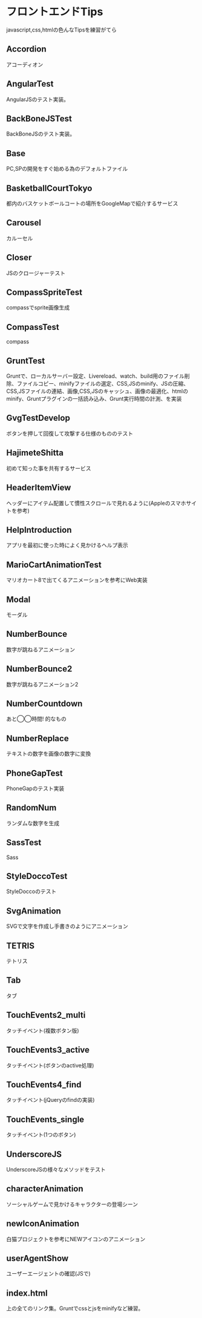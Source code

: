 # フロントエンドTips
javascript,css,htmlの色んなTipsを練習がてら

## Accordion
アコーディオン

## AngularTest
AngularJSのテスト実装。

## BackBoneJSTest
BackBoneJSのテスト実装。

## Base
PC,SPの開発をすぐ始める為のデフォルトファイル

## BasketballCourtTokyo
都内のバスケットボールコートの場所をGoogleMapで紹介するサービス

## Carousel
カルーセル

## Closer
JSのクロージャーテスト

## CompassSpriteTest
compassでsprite画像生成

## CompassTest
compass

## GruntTest
Gruntで、ローカルサーバー設定、Livereload、watch、build用のファイル削除、ファイルコピー、minifyファイルの選定、CSS,JSのminify、JSの圧縮、CSS,JSファイルの連結、画像,CSS,JSのキャッシュ、画像の最適化、htmlのminify、Gruntプラグインの一括読み込み、Grunt実行時間の計測、を実装

## GvgTestDevelop
ボタンを押して回復して攻撃する仕様のもののテスト

## HajimeteShitta
初めて知った事を共有するサービス

## HeaderItemView
ヘッダーにアイテム配置して慣性スクロールで見れるように(Appleのスマホサイトを参考)

## HelpIntroduction
アプリを最初に使った時によく見かけるヘルプ表示

## MarioCartAnimationTest
マリオカート8で出てくるアニメーションを参考にWeb実装

## Modal
モーダル

## NumberBounce
数字が跳ねるアニメーション

## NumberBounce2
数字が跳ねるアニメーション2

## NumberCountdown
あと◯◯時間! 的なもの

## NumberReplace
テキストの数字を画像の数字に変換

## PhoneGapTest
PhoneGapのテスト実装

## RandomNum
ランダムな数字を生成

## SassTest
Sass

## StyleDoccoTest
StyleDoccoのテスト

## SvgAnimation
SVGで文字を作成し手書きのようにアニメーション

## TETRIS
テトリス

## Tab
タブ

## TouchEvents2_multi
タッチイベント(複数ボタン版)

## TouchEvents3_active
タッチイベント(ボタンのactive処理)

## TouchEvents4_find
タッチイベント(jQueryのfindの実装)

## TouchEvents_single
タッチイベント(1つのボタン)

## UnderscoreJS
UnderscoreJSの様々なメソッドをテスト

## characterAnimation
ソーシャルゲームで見かけるキャラクターの登場シーン

## newIconAnimation
白猫プロジェクトを参考にNEWアイコンのアニメーション

## userAgentShow
ユーザーエージェントの確認(JSで)

## index.html
上の全てのリンク集。Gruntでcssとjsをminifyなど練習。



